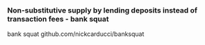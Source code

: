 ### Non-substitutive supply by lending deposits instead of transaction fees - bank squat

bank squat
github.com/nickcarducci/banksquat
